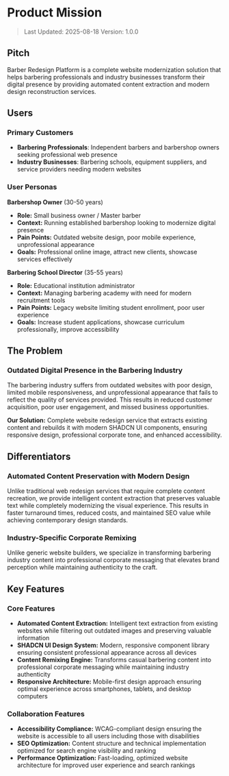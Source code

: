 # Product Mission

> Last Updated: 2025-08-18
> Version: 1.0.0

## Pitch

Barber Redesign Platform is a complete website modernization solution that helps barbering professionals and industry businesses transform their digital presence by providing automated content extraction and modern design reconstruction services.

## Users

### Primary Customers
- **Barbering Professionals**: Independent barbers and barbershop owners seeking professional web presence
- **Industry Businesses**: Barbering schools, equipment suppliers, and service providers needing modern websites

### User Personas

**Barbershop Owner** (30-50 years)
- **Role:** Small business owner / Master barber
- **Context:** Running established barbershop looking to modernize digital presence
- **Pain Points:** Outdated website design, poor mobile experience, unprofessional appearance
- **Goals:** Professional online image, attract new clients, showcase services effectively

**Barbering School Director** (35-55 years)  
- **Role:** Educational institution administrator
- **Context:** Managing barbering academy with need for modern recruitment tools
- **Pain Points:** Legacy website limiting student enrollment, poor user experience
- **Goals:** Increase student applications, showcase curriculum professionally, improve accessibility

## The Problem

### Outdated Digital Presence in the Barbering Industry
The barbering industry suffers from outdated websites with poor design, limited mobile responsiveness, and unprofessional appearance that fails to reflect the quality of services provided. This results in reduced customer acquisition, poor user engagement, and missed business opportunities.

**Our Solution:** Complete website redesign service that extracts existing content and rebuilds it with modern SHADCN UI components, ensuring responsive design, professional corporate tone, and enhanced accessibility.

## Differentiators

### Automated Content Preservation with Modern Design
Unlike traditional web redesign services that require complete content recreation, we provide intelligent content extraction that preserves valuable text while completely modernizing the visual experience. This results in faster turnaround times, reduced costs, and maintained SEO value while achieving contemporary design standards.

### Industry-Specific Corporate Remixing
Unlike generic website builders, we specialize in transforming barbering industry content into professional corporate messaging that elevates brand perception while maintaining authenticity to the craft.

## Key Features

### Core Features
- **Automated Content Extraction:** Intelligent text extraction from existing websites while filtering out outdated images and preserving valuable information
- **SHADCN UI Design System:** Modern, responsive component library ensuring consistent professional appearance across all devices
- **Content Remixing Engine:** Transforms casual barbering content into professional corporate messaging while maintaining industry authenticity
- **Responsive Architecture:** Mobile-first design approach ensuring optimal experience across smartphones, tablets, and desktop computers

### Collaboration Features  
- **Accessibility Compliance:** WCAG-compliant design ensuring the website is accessible to all users including those with disabilities
- **SEO Optimization:** Content structure and technical implementation optimized for search engine visibility and ranking
- **Performance Optimization:** Fast-loading, optimized website architecture for improved user experience and search rankings